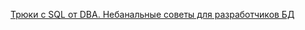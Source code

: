 [Трюки с SQL от DBA. Небанальные советы для разработчиков БД](https://habr.com/ru/company/mailru/blog/513968/)

